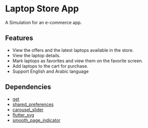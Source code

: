# Laptop Store App

A Simulation for an e-commerce app.

## Features

* View the offers and the latest laptops available in the store.
* View the laptop details.
* Mark laptops as favorites and view them on the favorite screen.
* Add laptops to the cart for purchase.
* Support English and Arabic language

## Dependencies

* [get](https://pub.dev/packages/get)
* [shared_preferences](https://pub.dev/packages/shared_preferences)
* [carousel_slider](https://pub.dev/packages/carousel_slider)
* [flutter_svg](https://pub.dev/packages/flutter_svg)
* [smooth_page_indicator](https://pub.dev/packages/smooth_page_indicator)
